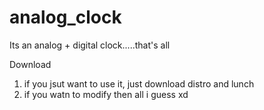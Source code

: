 # analog_clock


Its an analog + digital clock.....that's all

Download
  1) if you jsut want to use it, just download distro and lunch
  2) if you watn to modify then all i guess xd
